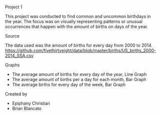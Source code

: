 Project 1

This project was conducted to find common and uncommon birthdays in the year.  The focus was on visually representing patterns or unusual occurrences that happen with the amount of births on days of the year.

Source

The data used was the amount of births for every day from 2000 to 2014.
https://github.com/fivethirtyeight/data/blob/master/births/US_births_2000-2014_SSA.csv

Graphs

  - The average amount of births for every day of the year, Line Graph
  - The average amount of births per a day for each month, Bar Graph
  - The average births for every day of the week, Bar Graph


Created by
 - Epiphany Christian
 - Brian Blancato
